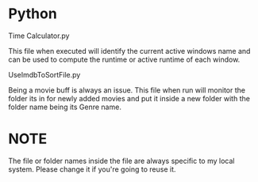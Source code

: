 # Python


Time Calculator.py

This file when executed will identify the current active windows name and can be used to compute the runtime
or active runtime of each window.

UseImdbToSortFile.py

Being a movie buff is always an issue. This file when run will monitor the folder its in for newly added movies and put 
it inside a new folder with the folder name being its Genre name.


# NOTE

The file or folder names inside the file are always specific to my local system. Please change it if you're going to reuse it.
